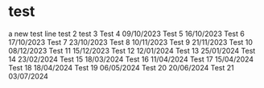 # test
a new test line
test 2
test 3
Test 4 09/10/2023
Test 5 16/10/2023
Test 6 17/10/2023
Test 7 23/10/2023
Test 8 10/11/2023
Test 9 21/11/2023
Test 10 08/12/2023
Test 11 15/12/2023
Test 12 12/01/2024
Test 13 25/01/2024
Test 14 23/02/2024
Test 15 18/03/2024
Test 16 11/04/2024
Test 17 15/04/2024
Test 18 18/04/2024
Test 19 06/05/2024
Test 20 20/06/2024
Test 21 03/07/2024
